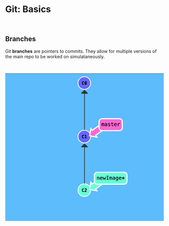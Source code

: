 # Git: Basics

</br>

## Branches

Git **branches** are pointers to commits. They allow for multiple versions of the main repo to be worked on simulataneously.

</br>

![commit chain](../public/new-branch.png)

</br>
